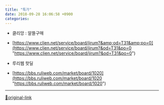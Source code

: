 ```yaml
---
title: "특가"
date: 2018-09-28 16:06:58 +0900
categories: 
---
```

  

- 클리앙 : 알뜰구매
- [https://www.clien.net/service/board/jirum?&amp;od=T31&amp;po=0](https://www.clien.net/service/board/jirum?&od=T31&po=0 "https://www.clien.net/service/board/jirum?&od=T31&po=0")

- 루리웹 핫딜
- [https://bbs.ruliweb.com/market/board/1020](https://bbs.ruliweb.com/market/board/1020 "https://bbs.ruliweb.com/market/board/1020")






***
[🔗original-link](http://www.mins01.com/mh/tech/read/1198)